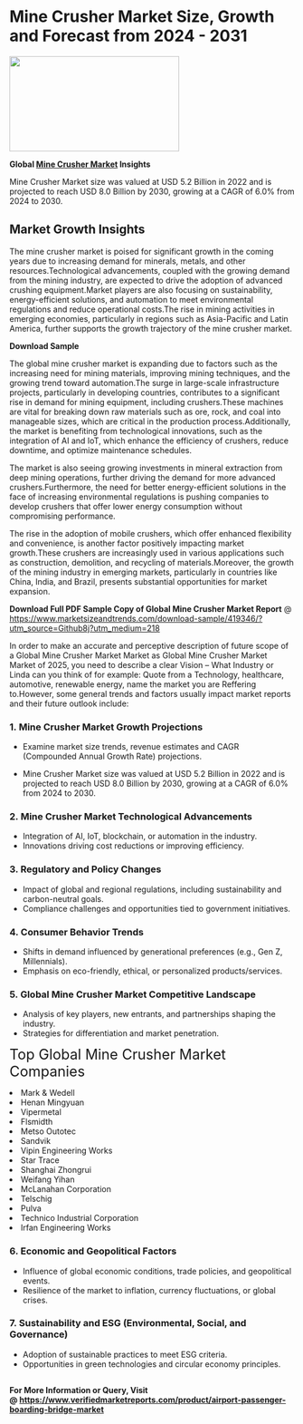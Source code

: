 <H1>Mine Crusher Market Size, Growth and Forecast from 2024 - 2031</H1><img class="aligncenter size-medium wp-image-584254" src="https://thirdeyenews.in/wp-content/uploads/2024/09/Global-Market-Research-300x168.jpeg" alt="" width="300" height="168" /><p><strong>Global&nbsp;<a href="https://www.marketsizeandtrends.com/download-sample/419346/?utm_source=Github8j?utm_medium=218">Mine Crusher Market</a> Insights</strong></p><p>Mine Crusher Market size was valued at USD 5.2 Billion in 2022 and is projected to reach USD 8.0 Billion by 2030, growing at a CAGR of 6.0% from 2024 to 2030.</p><p><h2>Market Growth Insights</h2> <p>The mine crusher market is poised for significant growth in the coming years due to increasing demand for minerals, metals, and other resources.Technological advancements, coupled with the growing demand from the mining industry, are expected to drive the adoption of advanced crushing equipment.Market players are also focusing on sustainability, energy-efficient solutions, and automation to meet environmental regulations and reduce operational costs.The rise in mining activities in emerging economies, particularly in regions such as Asia-Pacific and Latin America, further supports the growth trajectory of the mine crusher market.</p> <p><strong>Download Sample</strong></p> <p>The global mine crusher market is expanding due to factors such as the increasing need for mining materials, improving mining techniques, and the growing trend toward automation.The surge in large-scale infrastructure projects, particularly in developing countries, contributes to a significant rise in demand for mining equipment, including crushers.These machines are vital for breaking down raw materials such as ore, rock, and coal into manageable sizes, which are critical in the production process.Additionally, the market is benefiting from technological innovations, such as the integration of AI and IoT, which enhance the efficiency of crushers, reduce downtime, and optimize maintenance schedules.</p> <p>The market is also seeing growing investments in mineral extraction from deep mining operations, further driving the demand for more advanced crushers.Furthermore, the need for better energy-efficient solutions in the face of increasing environmental regulations is pushing companies to develop crushers that offer lower energy consumption without compromising performance.</p> <p>The rise in the adoption of mobile crushers, which offer enhanced flexibility and convenience, is another factor positively impacting market growth.These crushers are increasingly used in various applications such as construction, demolition, and recycling of materials.Moreover, the growth of the mining industry in emerging markets, particularly in countries like China, India, and Brazil, presents substantial opportunities for market expansion.</p> <p><span class=""><strong>Download Full PDF Sample Copy of Global Mine Crusher Market Report</strong> @ <a href="https://www.marketsizeandtrends.com/download-sample/419346/?utm_source=Github8j?utm_medium=218" target="_blank">https://www.marketsizeandtrends.com/download-sample/419346/?utm_source=Github8j?utm_medium=218</a></span></p><p>In order to make an accurate and perceptive description of future scope of a Global&nbsp;Mine Crusher Market Market as Global&nbsp;Mine Crusher Market Market of 2025, you need to describe a clear Vision &ndash; What Industry or Linda can you think of for example: Quote from a Technology, healthcare, automotive, renewable energy, name the market you are Reffering to.However, some general trends and factors usually impact market reports and their future outlook include:</p><h3>1.&nbsp;<strong>Mine Crusher Market Growth Projections</strong></h3><ul><li>Examine market size trends, revenue estimates and CAGR (Compounded Annual Growth Rate) projections.</li><li><p>Mine Crusher Market size was valued at USD 5.2 Billion in 2022 and is projected to reach USD 8.0 Billion by 2030, growing at a CAGR of 6.0% from 2024 to 2030.</p></li></ul><h3>2.&nbsp;<strong>Mine Crusher Market Technological Advancements</strong></h3><ul><li>Integration of AI, IoT, blockchain, or automation in the industry.</li><li>Innovations driving cost reductions or improving efficiency.</li></ul><h3>3.&nbsp;<strong>Regulatory and Policy Changes</strong></h3><ul><li>Impact of global and regional regulations, including sustainability and carbon-neutral goals.</li><li>Compliance challenges and opportunities tied to government initiatives.</li></ul><h3>4.&nbsp;<strong>Consumer Behavior Trends</strong></h3><ul><li>Shifts in demand influenced by generational preferences (e.g., Gen Z, Millennials).</li><li>Emphasis on eco-friendly, ethical, or personalized products/services.</li></ul><h3>5.&nbsp;<strong>Global Mine Crusher Market Competitive Landscape</strong></h3><ul><li>Analysis of key players, new entrants, and partnerships shaping the industry.</li><li>Strategies for differentiation and market penetration.</li></ul><p data-pm-slice="1 1 []"><span style="color: inherit; font-family: inherit; font-size: 25px;">Top Global Mine Crusher Market Companies</span></p><div class="" data-test-id=""><p><li>Mark & Wedell</li><li> Henan Mingyuan</li><li> Vipermetal</li><li> Flsmidth</li><li> Metso Outotec</li><li> Sandvik</li><li> Vipin Engineering Works</li><li> Star Trace</li><li> Shanghai Zhongrui</li><li> Weifang Yihan</li><li> McLanahan Corporation</li><li> Telschig</li><li> Pulva</li><li> Technico Industrial Corporation</li><li> Irfan Engineering Works</li></p></div><h3>6.&nbsp;<strong>Economic and Geopolitical Factors</strong></h3><ul><li>Influence of global economic conditions, trade policies, and geopolitical events.</li><li>Resilience of the market to inflation, currency fluctuations, or global crises.</li></ul><h3>7.&nbsp;<strong>Sustainability and ESG (Environmental, Social, and Governance)</strong></h3><ul><li>Adoption of sustainable practices to meet ESG criteria.</li><li>Opportunities in green technologies and circular economy principles.</li></ul><h2><strong style="font-size: 14px;">For More Information or Query, Visit @&nbsp;</strong><a style="background-color: #ffffff; font-size: 14px;" href="https://www.marketsizeandtrends.com/report/mine-crusher-market/" target="_blank">https://www.verifiedmarketreports.com/product/airport-passenger-boarding-bridge-market</a></h2>